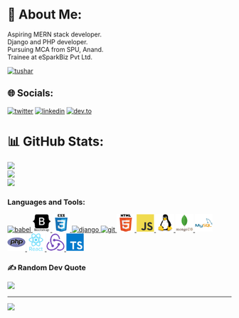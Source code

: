 # 💫 About Me:
Aspiring MERN stack developer.<br>Django and PHP developer.<br>Pursuing MCA from SPU, Anand.<br>Trainee at eSparkBiz Pvt Ltd.


<p align="left"> <a href="https://github.com/ryo-ma/github-profile-trophy"><img src="https://github-profile-trophy.vercel.app/?username=tushar24081" alt="tushar" /></a> </p>

## 🌐 Socials:
<a href="https://twitter.com/tushahar" target="blank"><img align="center" src="https://user-images.githubusercontent.com/38852691/205425119-c161bddb-3288-44dd-b835-2386760c058b.png" alt="twitter" height="40" width="40" /></a>
<a href="https://linkedin.com/in/tushar-rupani-0a594b1a0" target="blank"><img align="center" src="https://user-images.githubusercontent.com/38852691/205425162-21bc0f6f-f860-48a8-8fbb-fe53b4ae7240.png" alt="linkedin" height="40" width="40" /></a>
<a href="https://hashnode.com/@tushar2408" target="blank"><img align="center" src="https://external-content.duckduckgo.com/iu/?u=https%3A%2F%2Fcdn.svarun.dev%2Fcommon%2Fhashnode%2Ficon.png&f=1&nofb=1&ipt=8c15a2cc22391ff5f4e80ecdcf52f4f1a9efa8da2ecfee3b935901d743e12fbc&ipo=images" alt="dev.to" height="40" width="40" /></a>


# 📊 GitHub Stats:
![](https://github-readme-stats.vercel.app/api?username=tushar24081&theme=synthwave&hide_border=false&include_all_commits=true&count_private=true)<br/>
![](https://github-readme-streak-stats.herokuapp.com/?user=tushar24081&theme=synthwave&hide_border=false)<br/>
![](https://github-readme-stats.vercel.app/api/top-langs/?username=tushar24081&theme=synthwave&hide_border=false&include_all_commits=true&count_private=true&layout=compact)

<h3 align="left">Languages and Tools:</h3>
<p align="left"> <a href="https://babeljs.io/" target="_blank" rel="noreferrer"> <img src="https://www.vectorlogo.zone/logos/babeljs/babeljs-icon.svg" alt="babel" width="40" height="40"/> </a> <a href="https://getbootstrap.com" target="_blank" rel="noreferrer"> <img src="https://raw.githubusercontent.com/devicons/devicon/master/icons/bootstrap/bootstrap-plain-wordmark.svg" alt="bootstrap" width="40" height="40"/> </a> <a href="https://www.w3schools.com/css/" target="_blank" rel="noreferrer"> <img src="https://raw.githubusercontent.com/devicons/devicon/master/icons/css3/css3-original-wordmark.svg" alt="css3" width="40" height="40"/> </a> <a href="https://www.djangoproject.com/" target="_blank" rel="noreferrer"> <img src="https://cdn.worldvectorlogo.com/logos/django.svg" alt="django" width="40" height="40"/> </a> <a href="https://git-scm.com/" target="_blank" rel="noreferrer"> <img src="https://www.vectorlogo.zone/logos/git-scm/git-scm-icon.svg" alt="git" width="40" height="40"/> </a> <a href="https://www.w3.org/html/" target="_blank" rel="noreferrer"> <img src="https://raw.githubusercontent.com/devicons/devicon/master/icons/html5/html5-original-wordmark.svg" alt="html5" width="40" height="40"/> </a> <a href="https://developer.mozilla.org/en-US/docs/Web/JavaScript" target="_blank" rel="noreferrer"> <img src="https://raw.githubusercontent.com/devicons/devicon/master/icons/javascript/javascript-original.svg" alt="javascript" width="40" height="40"/> </a> <a href="https://www.linux.org/" target="_blank" rel="noreferrer"> <img src="https://raw.githubusercontent.com/devicons/devicon/master/icons/linux/linux-original.svg" alt="linux" width="40" height="40"/> </a> <a href="https://www.mongodb.com/" target="_blank" rel="noreferrer"> <img src="https://raw.githubusercontent.com/devicons/devicon/master/icons/mongodb/mongodb-original-wordmark.svg" alt="mongodb" width="40" height="40"/> </a> <a href="https://www.mysql.com/" target="_blank" rel="noreferrer"> <img src="https://raw.githubusercontent.com/devicons/devicon/master/icons/mysql/mysql-original-wordmark.svg" alt="mysql" width="40" height="40"/> </a> <a href="https://www.php.net" target="_blank" rel="noreferrer"> <img src="https://raw.githubusercontent.com/devicons/devicon/master/icons/php/php-original.svg" alt="php" width="40" height="40"/> </a> <a href="https://reactjs.org/" target="_blank" rel="noreferrer"> <img src="https://raw.githubusercontent.com/devicons/devicon/master/icons/react/react-original-wordmark.svg" alt="react" width="40" height="40"/> </a> <a href="https://redux.js.org" target="_blank" rel="noreferrer"> <img src="https://raw.githubusercontent.com/devicons/devicon/master/icons/redux/redux-original.svg" alt="redux" width="40" height="40"/> </a> <a href="https://www.typescriptlang.org/" target="_blank" rel="noreferrer"> <img src="https://raw.githubusercontent.com/devicons/devicon/master/icons/typescript/typescript-original.svg" alt="typescript" width="40" height="40"/> </a> </p>

### ✍️ Random Dev Quote
![](https://quotes-github-readme.vercel.app/api?type=horizontal&theme=radical)

---
[![](https://visitcount.itsvg.in/api?id=tushar24081&icon=0&color=6)](https://visitcount.itsvg.in)

<!-- Proudly created with GPRM ( https://gprm.itsvg.in ) -->
